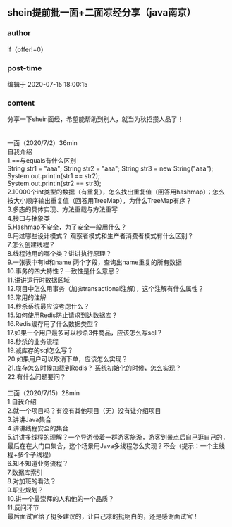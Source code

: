 ## shein提前批一面+二面凉经分享（java南京）
### author 
if（offer!=0）
### post-time 

编辑于  2020-07-15 18:00:15
### content 
<div class="post-topic-des nc-post-content">
 分享一下shein面经，希望能帮助到别人，就当为秋招攒人品了！
 <br/>
 <br/>
 <br/>
 一面（2020/7/2）36min
 <br/>
 自我介绍
 <br/>
 1.==与equals有什么区别
 <br/>
 String str1 = "aaa"; String str2 = "aaa"; String str3 = new String("aaa");
 <br/>
 System.out.println(str1 == str2);
 <br/>
 System.out.println(str2 == str3);
 <br/>
 2.10000个int类型的数据（有重复），怎么找出重复值（回答用hashmap）；怎么按大小顺序输出重复值（回答用TreeMap），为什么TreeMap有序？
 <br/>
 3.多态的具体实现、方法重载与方法重写
 <br/>
 4.接口与抽象类
 <br/>
 5.Hashmap不安全，为了安全一般用什么？
 <br/>
 6.用过哪些设计模式？ 观察者模式和生产者消费者模式有什么区别？
 <br/>
 7.怎么创建线程？
 <br/>
 8.线程池用的哪个类？讲讲执行原理？
 <br/>
 9.一张表中有id和name 两个字段，查询出name重复的所有数据
 <br/>
 10.事务的四大特性？一致性是什么意思？
 <br/>
 11.讲讲运行时数据区域
 <br/>
 12.项目中怎么用事务（加@transactional注解），这个注解有什么属性？
 <br/>
 13.常用的注解
 <br/>
 14.秒杀系统最应该考虑什么？
 <br/>
 15.如何使用Redis防止请求到达数据库？
 <br/>
 16.Redis缓存用了什么数据类型？
 <br/>
 17.如果一个用户最多可以秒杀3件商品，应该怎么写sql？
 <br/>
 18.秒杀的业务流程
 <br/>
 19.减库存的sql怎么写？
 <br/>
 20.如果用户可以取消下单，应该怎么实现？
 <br/>
 21.库存怎么时候加载到Redis？ 系统初始化的时候，怎么实现？
 <br/>
 22.有什么问题要问？
 <br/>
 <br/>
 二面（2020/7/15）28min
 <br/>
 <div>
  1.自我介绍
 </div>
 <div>
  2.就一个项目吗？有没有其他项目（无）没有让介绍项目
 </div>
 <div>
  3.讲讲Java集合
 </div>
 <div>
  4.讲讲线程安全的集合
 </div>
 <div>
  5.讲讲多线程的理解？一个导游带着一群游客旅游，游客到景点后自己逛自己的，最后在在大门口集合，这个场景用Java多线程怎么实现？不会（提示：一个主线程+多个子线程）
 </div>
 <div>
  6.知不知道业务流程？
 </div>
 <div>
  7.数据库索引
 </div>
 <div>
  8.对加班的看法？
 </div>
 <div>
  9.职业规划？
 </div>
 <div>
  10.讲一个最崇拜的人和他的一个品质？
 </div>
 <div>
  11.反问环节
 </div>
 <div>
  最后面试官给了挺多建议的，让自己凉的挺明白的，还是感谢面试官！
 </div>
 <br/>
</div>
